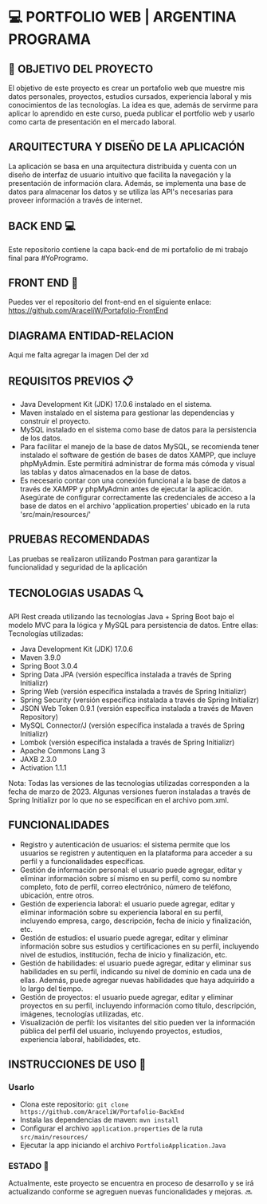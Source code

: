 # 💻 PORTFOLIO WEB | ARGENTINA PROGRAMA

## 📍 OBJETIVO DEL PROYECTO
El objetivo de este proyecto es crear un portafolio web que muestre mis datos personales, proyectos, estudios cursados, experiencia laboral y mis conocimientos de las tecnologías. La idea es que, además de servirme para aplicar lo aprendido en este curso, pueda publicar el portfolio web y usarlo como carta de presentación en el mercado laboral.
  
    

## ARQUITECTURA Y DISEÑO DE LA APLICACIÓN
La aplicación se basa en una arquitectura distribuida y cuenta con un diseño de interfaz de usuario intuitivo que facilita la navegación y la presentación de información clara. Además, se implementa una base de datos para almacenar los datos y se utiliza las API's necesarias para proveer información a través de internet.


## BACK END 💻
Este repositorio contiene la capa back-end de mi portafolio de mi trabajo final para #YoProgramo.

## FRONT END 🎨
Puedes ver el repositorio del front-end en el siguiente enlace: https://github.com/AraceliW/Portafolio-FrontEnd


## DIAGRAMA ENTIDAD-RELACION
Aqui me falta agregar la imagen Del der xd

## REQUISITOS PREVIOS 📋
- Java Development Kit (JDK) 17.0.6 instalado en el sistema.
- Maven instalado en el sistema para gestionar las dependencias y construir el proyecto.
- MySQL instalado en el sistema como base de datos para la persistencia de los datos.
- Para facilitar el manejo de la base de datos MySQL, se recomienda tener instalado el software de gestión de bases de datos XAMPP, que incluye phpMyAdmin. Este permitirá administrar de forma más cómoda y visual las tablas y datos almacenados en la base de datos.
- Es necesario contar con una conexión funcional a la base de datos a través de XAMPP y phpMyAdmin antes de ejecutar la aplicación. Asegúrate de configurar correctamente las credenciales de acceso a la base de datos en el archivo 'application.properties' ubicado en la ruta 'src/main/resources/'

## PRUEBAS RECOMENDADAS
Las pruebas se realizaron utilizando Postman para garantizar la funcionalidad y seguridad de la aplicación


## TECNOLOGIAS USADAS 🔍
API Rest creada utilizando las tecnologías Java + Spring Boot bajo el modelo MVC para la lógica y MySQL para persistencia de datos. Entre ellas:
Tecnologías utilizadas:
- Java Development Kit (JDK) 17.0.6
- Maven 3.9.0
- Spring Boot 3.0.4
- Spring Data JPA (versión específica instalada a través de Spring Initializr)
- Spring Web (versión específica instalada a través de Spring Initializr)
- Spring Security (versión específica instalada a través de Spring Initializr)
- JSON Web Token 0.9.1 (versión específica instalada a través de Maven Repository)
- MySQL Connector/J (versión específica instalada a través de Spring Initializr)
- Lombok (versión específica instalada a través de Spring Initializr)
- Apache Commons Lang 3
- JAXB 2.3.0
- Activation 1.1.1

Nota: Todas las versiones de las tecnologías utilizadas corresponden a la fecha de marzo de 2023. Algunas versiones fueron instaladas a través de Spring Initializr por lo que no se especifican en el archivo pom.xml.


## FUNCIONALIDADES
- Registro y autenticación de usuarios: el sistema permite que los usuarios se registren y autentiquen en la plataforma para acceder a su perfil y a funcionalidades específicas.
- Gestión de información personal: el usuario puede agregar, editar y eliminar información sobre sí mismo en su perfil, como su nombre completo, foto de perfil, correo electrónico, número de teléfono, ubicación, entre otros.
- Gestión de experiencia laboral: el usuario puede agregar, editar y eliminar información sobre su experiencia laboral en su perfil, incluyendo empresa, cargo, descripción, fecha de inicio y finalización, etc.
- Gestión de estudios: el usuario puede agregar, editar y eliminar información sobre sus estudios y certificaciones en su perfil, incluyendo nivel de estudios, institución, fecha de inicio y finalización, etc.
- Gestión de habilidades: el usuario puede agregar, editar y eliminar sus habilidades en su perfil, indicando su nivel de dominio en cada una de ellas. Además, puede agregar nuevas habilidades que haya adquirido a lo largo del tiempo.
- Gestión de proyectos: el usuario puede agregar, editar y eliminar proyectos en su perfil, incluyendo información como título, descripción, imágenes, tecnologías utilizadas, etc.
- Visualización de perfil: los visitantes del sitio pueden ver la información pública del perfil del usuario, incluyendo proyectos, estudios, experiencia laboral, habilidades, etc.



## INSTRUCCIONES DE USO 🚀
### Usarlo
- Clona este repositorio: 
    `git clone https://github.com/AraceliW/Portafolio-BackEnd`
- Instala las dependencias de maven: 
    `mvn install`
- Configurar el archivo `application.properties` de la ruta `src/main/resources/`
- Ejecutar la app iniciando el archivo `PortfolioApplication.Java`



### ESTADO  🚧
Actualmente, este proyecto se encuentra en proceso de desarrollo y se irá actualizando conforme se agreguen nuevas funcionalidades y mejoras. 🔜




